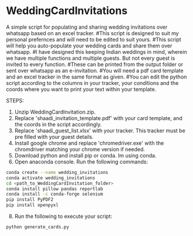 # WeddingCardInvitations
A simple script for populating and sharing wedding invitations over whatsapp based on an excel tracker.
#This script is designed to suit my personal prefernces and will need to be edited to suit yours.
#This script will help you auto-populate your wedding cards and share them over whatsapp.
#I have designed this keeping Indian weddings in mind, wherein we have multiple functions and multiple guests. But not every guest is invited to every function.
#These can be printed from the output folder or sent over whatsapp as an e-invitation.
#You will need a pdf card template and an excel tracker in the same format as given.
#You can edit the python script according to the columns in your tracker, your conditions and the coords where you want to print your text within your template.  

STEPS:

1. Unzip WeddingCardInvitation.zip. 
2. Replace 'shaadi_invitation_template.pdf' with your card template, and the coords in the script accordingly.
3. Replace 'shaadi_guest_list.xlsx' with your tracker. This tracker must be pre filled with your guest details.
4. Install google chrome and replace 'chromedriver.exe' with the chromdriver matching your chrome version if needed.
5. Download python and install pip or conda. Im using conda.
6. Open anaconda console. Run the following commands:

```bash
conda create --name wedding_invitations
conda activate wedding_invitations
cd <path_to_WeddingCardInvitation_folder>
conda install pillow pandas reportlab
conda install -c conda-forge selenium
pip install PyPDF2
pip install openpyxl
```
8. Run the following to execute your script:
```bash
python generate_cards.py
```
